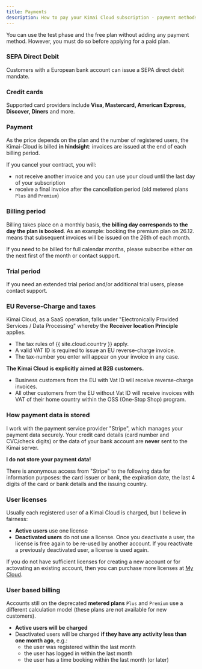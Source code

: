 ```yaml
---
title: Payments
description: How to pay your Kimai Cloud subscription - payment methods, billing period, trial period and more
---
```


You can use the test phase and the free plan without adding any payment method.
However, you must do so before applying for a paid plan.

### SEPA Direct Debit

Customers with a European bank account can issue a SEPA direct debit mandate.

### Credit cards

Supported card providers include **Visa, Mastercard, American Express, Discover, Diners** and more.

### Payment
 
As the price depends on the plan and the number of registered users, the Kimai-Cloud is billed **in hindsight**: invoices are issued at the end of each billing period.

If you cancel your contract, you will:
- not receive another invoice and you can use your cloud until the last day of your subscription  
- receive a final invoice after the cancellation period (old metered plans `Plus` and `Premium`)

### Billing period

Billing takes place on a monthly basis, **the billing day corresponds to the day the plan is booked**.
As an example: booking the premium plan on 26.12. means that subsequent invoices will be issued on the 26th of each month.

If you need to be billed for full calendar months, please subscribe either on the next first of the month or contact support.

### Trial period

If you need an extended trial period and/or additional trial users, please contact support.

### EU Reverse-Charge and taxes
 
Kimai Cloud, as a SaaS operation, falls under "Electronically Provided Services / Data Processing" whereby the **Receiver location Principle** applies.

- The tax rules of {{ site.cloud.country }} apply.
- A valid VAT ID is required to issue an EU reverse-charge invoice.
- The tax-number you enter will appear on your invoice in any case.

**The Kimai Cloud is explicitly aimed at B2B customers.**

- Business customers from the EU with Vat ID will receive reverse-charge invoices.
- All other customers from the EU without Vat ID will receive invoices with VAT of their home country within the OSS (One-Stop Shop) program.

### How payment data is stored

I work with the payment service provider "Stripe", which manages your payment data securely.
Your credit card details (card number and CVC/check digits) or the data of your bank account
are **never** sent to the Kimai server.

**I do not store your payment data!**

There is anonymous access from "Stripe" to the following data for information purposes:
the card issuer or bank, the expiration date, the last 4 digits of the  card or bank details and the issuing country.

### User licenses

Usually each registered user of a Kimai Cloud is charged, but I believe in fairness:

- **Active users** use one license
- **Deactivated users** do not use a license. Once you deactivate a user, the license is free again to be re-used by another account. If you reactivate a previously deactivated user, a license is used again. 

If you do not have sufficient licenses for creating a new account or for actovating an existing account, then you can purchase more licenses at [My Cloud](https://www.kimai.cloud/my-cloud/).

### User based billing

Accounts still on the deprecated **metered plans** `Plus` and `Premium` use a different calculation model (these plans are not available for new customers).

- **Active users will be charged**
- Deactivated users will be charged **if they have any activity less than one month ago**, e.g.:
  - the user was registered within the last month
  - the user has logged in within the last month
  - the user has a time booking within the last month (or later)
